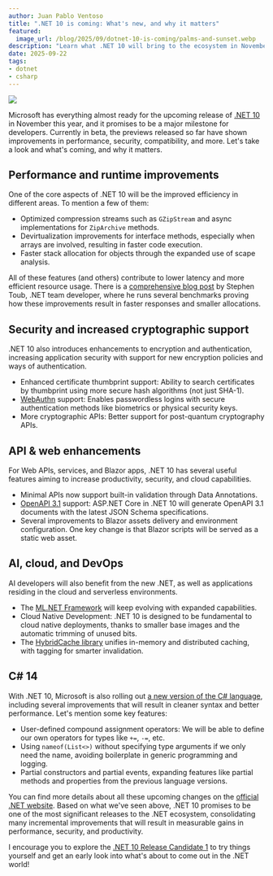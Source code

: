 ```yaml
---
author: Juan Pablo Ventoso
title: ".NET 10 is coming: What's new, and why it matters"
featured:
  image_url: /blog/2025/09/dotnet-10-is-coming/palms-and-sunset.webp
description: "Learn what .NET 10 will bring to the ecosystem in November 2025."
date: 2025-09-22
tags:
- dotnet
- csharp
---
```


![](/blog/2025/09/dotnet-10-is-coming/palms-and-sunset.webp)

<!-- Photo by Juan Pablo Ventoso, 2024 -->

Microsoft has everything almost ready for the upcoming release of [.NET 10](https://learn.microsoft.com/en-us/dotnet/core/whats-new/dotnet-10/overview) in November this year, and it promises to be a major milestone for developers. Currently in beta, the previews released so far have shown improvements in performance, security, compatibility, and more. Let's take a look and what's coming, and why it matters.

## Performance and runtime improvements

One of the core aspects of .NET 10 will be the improved efficiency in different areas. To mention a few of them:

* Optimized compression streams such as `GZipStream` and async implementations for `ZipArchive` methods.
* Devirtualization improvements for interface methods, especially when arrays are involved, resulting in faster code execution.
* Faster stack allocation for objects through the expanded use of scape analysis.

All of these features (and others) contribute to lower latency and more efficient resource usage. There is a [comprehensive blog post](https://devblogs.microsoft.com/dotnet/performance-improvements-in-net-10/) by Stephen Toub, .NET team developer, where he runs several benchmarks proving how these improvements result in faster responses and smaller allocations.

## Security and increased cryptographic support

.NET 10 also introduces enhancements to encryption and authentication, increasing application security with support for new encryption policies and ways of authentication.

* Enhanced certificate thumbprint support: Ability to search certificates by thumbprint using more secure hash algorithms (not just SHA-1).
* [WebAuthn](https://webauthn.io/) support: Enables passwordless logins with secure authentication methods like biometrics or physical security keys.
* More cryptographic APIs: Better support for post-quantum cryptography APIs.

## API & web enhancements

For Web APIs, services, and Blazor apps, .NET 10 has several useful features aiming to increase productivity, security, and cloud capabilities.

* Minimal APIs now support built-in validation through Data Annotations. 
* [OpenAPI 3.1](https://spec.openapis.org/oas/v3.1.0.html) support: ASP.NET Core in .NET 10 will generate OpenAPI 3.1 documents with the latest JSON Schema specifications.
* Several improvements to Blazor assets delivery and environment configuration. One key change is that Blazor scripts will be served as a static web asset.

## AI, cloud, and DevOps

AI developers will also benefit from the new .NET, as well as applications residing in the cloud and serverless environments.

* The [ML.NET Framework](https://dotnet.microsoft.com/en-us/apps/ai/ml-dotnet) will keep evolving with expanded capabilities.
* Cloud Native Development: .NET 10 is designed to be fundamental to cloud native deployments, thanks to smaller base images and the automatic trimming of unused bits.
* The [HybridCache library](https://learn.microsoft.com/en-us/aspnet/core/performance/caching/hybrid?view=aspnetcore-9.0) unifies in-memory and distributed caching, with tagging for smarter invalidation.

## C# 14

With .NET 10, Microsoft is also rolling out [a new version of the C# language](https://learn.microsoft.com/en-us/dotnet/csharp/whats-new/csharp-14), including several improvements that will result in cleaner syntax and better performance. Let's mention some key features:

* User-defined compound assignment operators: We will be able to define our own operators for types like `+=`, `-=`, etc.
* Using `nameof(List<>)` without specifying type arguments if we only need the name, avoiding boilerplate in generic programming and logging.
* Partial constructors and partial events, expanding features like partial methods and properties from the previous language versions.

You can find more details about all these upcoming changes on the [official .NET website](https://dotnet.microsoft.com/). Based on what we've seen above, .NET 10 promises to be one of the most significant releases to the .NET ecosystem, consolidating many incremental improvements that will result in measurable gains in performance, security, and productivity.

I encourage you to explore the [.NET 10 Release Candidate 1](https://devblogs.microsoft.com/dotnet/dotnet-10-rc-1/) to try things yourself and get an early look into what's about to come out in the .NET world!
